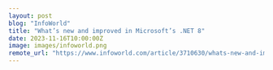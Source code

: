 ```yaml
---
layout: post
blog: "InfoWorld"
title: "What’s new and improved in Microsoft’s .NET 8"
date: 2023-11-16T10:00:00Z
image: images/infoworld.png
remote_url: "https://www.infoworld.com/article/3710630/whats-new-and-improved-in-microsofts-net-8.html#tk.rss_applicationdevelopment"
---
```

